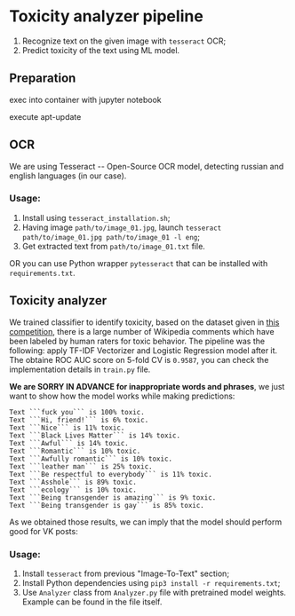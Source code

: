 # Toxicity analyzer pipeline
1. Recognize text on the given image with `tesseract` OCR;
2. Predict toxicity of the text using ML model. 

## Preparation
exec into container with jupyter notebook

execute apt-update


## OCR
We are using Tesseract -- Open-Source OCR model, detecting russian and english languages (in our case).
### Usage:
1. Install using `tesseract_installation.sh`;
2. Having image `path/to/image_01.jpg`, launch `tesseract path/to/image_01.jpg path/to/image_01 -l eng`;
3. Get extracted text from `path/to/image_01.txt` file.  

OR you can use Python wrapper `pytesseract` that can be installed with `requirements.txt`.

## Toxicity analyzer
We trained classifier to identify toxicity, based on the dataset given in [this competition](https://www.kaggle.com/c/jigsaw-toxic-comment-classification-challenge), there is a large number of Wikipedia comments which have been labeled by human raters for toxic behavior. The pipeline was the following: apply TF-IDF Vectorizer and Logistic Regression model after it. The obtaine ROC AUC score on 5-fold CV is `0.9587`, you can check the implementation details in `train.py` file.

<b>We are SORRY IN ADVANCE for inappropriate words and phrases</b>, we just want to show how the model works while making predictions:
```
Text ```fuck you``` is 100% toxic.
Text ```Hi, friend!``` is 6% toxic.
Text ```Nice``` is 11% toxic.
Text ```Black Lives Matter``` is 14% toxic.
Text ```Awful``` is 14% toxic.
Text ```Romantic``` is 10% toxic.
Text ```Awfully romantic``` is 10% toxic.
Text ```leather man``` is 25% toxic.
Text ```Be respectful to everybody``` is 11% toxic.
Text ```Asshole``` is 89% toxic.
Text ```ecology``` is 10% toxic.
Text ```Being transgender is amazing``` is 9% toxic.
Text ```Being transgender is gay``` is 85% toxic.
```
As we obtained those results, we can imply that the model should perform good for VK posts:

### Usage:
1. Install `tesseract` from previous "Image-To-Text" section;
2. Install Python dependencies using `pip3 install -r requirements.txt`;
3. Use `Analyzer` class from `Analyzer.py` file with pretrained model weights.  
Example can be found in the file itself.
